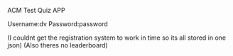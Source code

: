 ACM Test Quiz APP

Username:dv
Password:password

(I couldnt get the registration system to work in time so its all stored in one json)
(Also theres no leaderboard)
